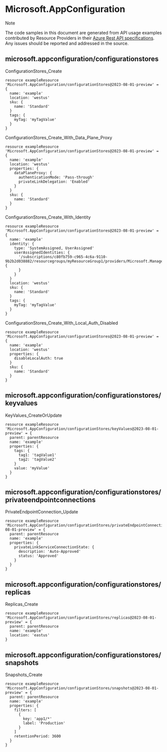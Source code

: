 # Microsoft.AppConfiguration
  
> [!NOTE]
> The code samples in this document are generated from API usage examples contributed by Resource Providers in their [Azure Rest API specifications](https://github.com/Azure/azure-rest-api-specs). Any issues should be reported and addressed in the source.


## microsoft.appconfiguration/configurationstores

ConfigurationStores_Create
```bicep
resource exampleResource 'Microsoft.AppConfiguration/configurationStores@2023-08-01-preview' = {
  name: 'example'
  location: 'westus'
  sku: {
    name: 'Standard'
  }
  tags: {
    myTag: 'myTagValue'
  }
}
```

ConfigurationStores_Create_With_Data_Plane_Proxy
```bicep
resource exampleResource 'Microsoft.AppConfiguration/configurationStores@2023-08-01-preview' = {
  name: 'example'
  location: 'westus'
  properties: {
    dataPlaneProxy: {
      authenticationMode: 'Pass-through'
      privateLinkDelegation: 'Enabled'
    }
  }
  sku: {
    name: 'Standard'
  }
}
```

ConfigurationStores_Create_With_Identity
```bicep
resource exampleResource 'Microsoft.AppConfiguration/configurationStores@2023-08-01-preview' = {
  name: 'example'
  identity: {
    type: 'SystemAssigned, UserAssigned'
    userAssignedIdentities: {
      '/subscriptions/c80fb759-c965-4c6a-9110-9b2b2d038882/resourcegroups/myResourceGroup1/providers/Microsoft.ManagedIdentity/userAssignedIdentities/identity2': {
      }
    }
  }
  location: 'westus'
  sku: {
    name: 'Standard'
  }
  tags: {
    myTag: 'myTagValue'
  }
}
```

ConfigurationStores_Create_With_Local_Auth_Disabled
```bicep
resource exampleResource 'Microsoft.AppConfiguration/configurationStores@2023-08-01-preview' = {
  name: 'example'
  location: 'westus'
  properties: {
    disableLocalAuth: true
  }
  sku: {
    name: 'Standard'
  }
}
```

## microsoft.appconfiguration/configurationstores/keyvalues

KeyValues_CreateOrUpdate
```bicep
resource exampleResource 'Microsoft.AppConfiguration/configurationStores/keyValues@2023-08-01-preview' = {
  parent: parentResource 
  name: 'example'
  properties: {
    tags: {
      tag1: 'tagValue1'
      tag2: 'tagValue2'
    }
    value: 'myValue'
  }
}
```

## microsoft.appconfiguration/configurationstores/privateendpointconnections

PrivateEndpointConnection_Update
```bicep
resource exampleResource 'Microsoft.AppConfiguration/configurationStores/privateEndpointConnections@2023-08-01-preview' = {
  parent: parentResource 
  name: 'example'
  properties: {
    privateLinkServiceConnectionState: {
      description: 'Auto-Approved'
      status: 'Approved'
    }
  }
}
```

## microsoft.appconfiguration/configurationstores/replicas

Replicas_Create
```bicep
resource exampleResource 'Microsoft.AppConfiguration/configurationStores/replicas@2023-08-01-preview' = {
  parent: parentResource 
  name: 'example'
  location: 'eastus'
}
```

## microsoft.appconfiguration/configurationstores/snapshots

Snapshots_Create
```bicep
resource exampleResource 'Microsoft.AppConfiguration/configurationStores/snapshots@2023-08-01-preview' = {
  parent: parentResource 
  name: 'example'
  properties: {
    filters: [
      {
        key: 'app1/*'
        label: 'Production'
      }
    ]
    retentionPeriod: 3600
  }
}
```
